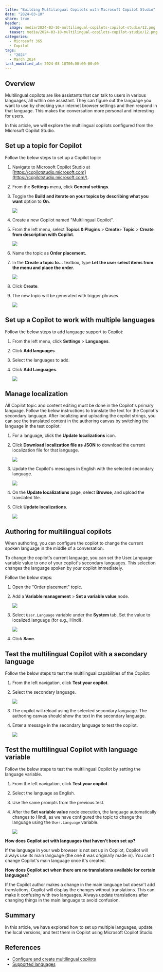 ```yaml
---
title: "Building Multilingual Copilots with Microsoft Copilot Studio"
date: "2024-03-10"
share: true
header:
  image: media/2024-03-10-multilingual-copilots-copilot-studio/12.png
  teaser: media/2024-03-10-multilingual-copilots-copilot-studio/12.png
categories:
  - Microsoft 365
  - Copilot
tags:
  - "2024"
  - March 2024
last_modified_at: 2024-03-10T00:00:00-00:00
---
```

## Overview

Multilingual copilots are like assistants that can talk to users in various languages, all within one assistant. They can figure out the language you want to use by checking your internet browser settings and then respond in that language. This makes the conversation more personal and interesting for users.

In this article, we will explore the multilingual copilots configured from the Microsoft Copilot Studio.

## Set up a topic for Copilot

Follow the below steps to set up a Copilot topic:

1. Navigate to Microsoft Copilot Studio at [https://copilotstudio.microsoft.com](https://copilotstudio.microsoft.com/).
2. From the **Settings** menu, click **General settings**.
3. Toggle the **Build and iterate on your topics by describing what you want** option to **On**.

    ![](/media/2024-03-10-multilingual-copilots-copilot-studio/01.png)

4. Create a new Copilot named "Multilingual Copilot".
5. From the left menu, select **Topics & Plugins** \> **Create**\> **Topic** \> **Create from description with Copilot**.

    ![](/media/2024-03-10-multilingual-copilots-copilot-studio/02.png)

6. Name the topic as **Order placement.**
7. In the **Create a topic to...** textbox, type **Let the user select items from the menu and place the order**.

    ![](/media/2024-03-10-multilingual-copilots-copilot-studio/03.png)

8. Click **Create**.
9. The new topic will be generated with trigger phrases.

    ![](/media/2024-03-10-multilingual-copilots-copilot-studio/04.png)


## Set up a Copilot to work with multiple languages

Follow the below steps to add language support to Copilot:

1. From the left menu, click **Settings** \> **Languages**.
2. Click **Add languages**.
3. Select the languages to add.
4. Click **Add Languages**.

    ![](/media/2024-03-10-multilingual-copilots-copilot-studio/05.png)


## Manage localization

All Copilot topic and content editing must be done in the Copilot's primary language. Follow the below instructions to translate the text for the Copilot's secondary language. After localizing and uploading the copilot strings, you can see the translated content in the authoring canvas by switching the language in the test copilot.

1. For a language, click the **Update localizations** icon.
2. Click **Download localization file as JSON** to download the current localization file for that language.

    ![](/media/2024-03-10-multilingual-copilots-copilot-studio/06.png)

3. Update the Copilot's messages in English with the selected secondary language.

    ![](/media/2024-03-10-multilingual-copilots-copilot-studio/07.png)

4. On the **Update localizations** page, select **Browse**, and upload the translated file.
5. Click **Update localizations**.

    ![](/media/2024-03-10-multilingual-copilots-copilot-studio/08.png)


## Authoring for multilingual copilots

When authoring, you can configure the copilot to change the current spoken language in the middle of a conversation.

To change the copilot's current language, you can set the User.Language variable value to one of your copilot's secondary languages. This selection changes the language spoken by your copilot immediately.

Follow the below steps:

1. Open the "Order placement" topic.
2. Add a **Variable management** \> **Set a variable value** node.

    ![](/media/2024-03-10-multilingual-copilots-copilot-studio/09.png)

3. Select `User.Language` variable under the **System** tab. Set the value to localized language (for e.g., Hindi).

    ![](/media/2024-03-10-multilingual-copilots-copilot-studio/10.png)

4. Click **Save**.


## Test the multilingual Copilot with a secondary language

Follow the below steps to test the multilingual capabilities of the Copilot:

1. From the left navigation, click **Test your copilot**.
2. Select the secondary language.

    ![](/media/2024-03-10-multilingual-copilots-copilot-studio/11.png)

3. The copilot will reload using the selected secondary language. The authoring canvas should show the text in the secondary language.
4. Enter a message in the secondary language to test the copilot.

    ![](/media/2024-03-10-multilingual-copilots-copilot-studio/12.png)


## Test the multilingual Copilot with language variable

Follow the below steps to test the multilingual Copilot by setting the language variable.

1. From the left navigation, click **Test your copilot**.
2. Select the language as English.
3. Use the same prompts from the previous test.
4. After the **Set variable value** node execution, the language automatically changes to Hindi, as we have configured the topic to change the language using the `User.Language` variable.

    ![](/media/2024-03-10-multilingual-copilots-copilot-studio/13.png)


**How does Copilot act with languages that haven't been set up?**

If the language in your web browser is not set up in Copilot, Copilot will always use its main language (the one it was originally made in). You can't change Copilot's main language once it's created.

**How does Copilot act when there are no translations available for certain languages?**

If the Copilot author makes a change in the main language but doesn't add translations, Copilot will display the changes without translations. This can make it confusing with two languages. Always update translations after changing things in the main language to avoid confusion.


## Summary

In this article, we have explored how to set up multiple languages, update the local versions, and test them in Copilot using Microsoft Copilot Studio.


## References

- [Configure and create multilingual copilots](https://learn.microsoft.com/en-us/microsoft-copilot-studio/multilingual?WT.mc_id=M365-MVP-5003693)
- [Supported languages](https://learn.microsoft.com/en-us/microsoft-copilot-studio/authoring-language-support?WT.mc_id=M365-MVP-5003693)
